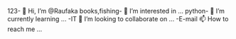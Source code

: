 123- 👋 Hi, I’m @Raufaka
books,fishing- 👀 I’m interested in ...
python- 🌱 I’m currently learning ...
-IT 💞️ I’m looking to collaborate on ...
-E-mail 📫 How to reach me ...

<!---
Raufaka/Raufaka is a ✨ special ✨ repository because its `README.md` (this file) appears on your GitHub profile.
You can click the Preview link to take a look at your changes.
--->
